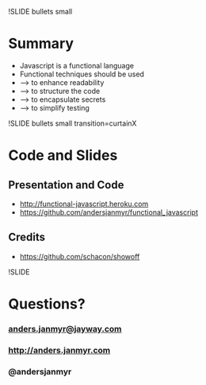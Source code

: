 !SLIDE bullets small
# Summary 

* Javascript is a functional language
* Functional techniques should be used
* --> to enhance readability
* --> to structure the code
* --> to encapsulate secrets
* --> to simplify testing



!SLIDE bullets small transition=curtainX
# Code and Slides

## Presentation and Code

* http://functional-javascript.heroku.com
* https://github.com/andersjanmyr/functional_javascript

## Credits

* https://github.com/schacon/showoff

!SLIDE
# Questions?
### anders.janmyr@jayway.com
### http://anders.janmyr.com
### @andersjanmyr

